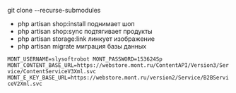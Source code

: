git clone --recurse-submodules


- php artisan shop:install  поднимает шоп
- php artisan shop:sync подтягивает продукты
- php artisan storage:link  линкует изображение
- php artisan migrate миграция базы данных



`MONT_USERNAME=slysoftrobot MONT_PASSWORD=153624Sp MONT_CONTENT_BASE_URL=https://webstore.mont.ru/ContentAPI/Version3/Service/ContentServiceV3Xml.svc MONT_E_KEY_BASE_URL=https://webstore.mont.ru/version2/Service/B2BServiceV2Xml.svc`